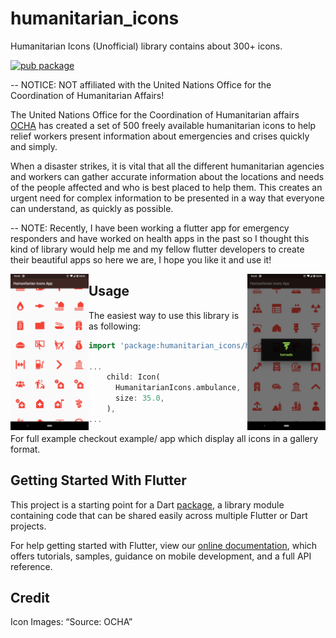 # humanitarian_icons

Humanitarian Icons (Unofficial) library contains about 300+ icons.

[![pub package](https://img.shields.io/pub/v/humanitarian_icons.svg)](https://pub.dev/packages/humanitarian_icons)

-- NOTICE: NOT affiliated with the United Nations Office for the Coordination of Humanitarian Affairs!

The United Nations Office for the Coordination of Humanitarian affairs [OCHA](https://www.unocha.org/story/ocha-launches-500-free-humanitarian-symbols) has created a set of 500 freely available humanitarian icons to help relief workers present information about emergencies and crises quickly and simply.

When a disaster strikes, it is vital that all the different humanitarian agencies and workers can gather accurate information about the locations and needs of the people affected and who is best placed to help them. This creates an urgent need for complex information to be presented in a way that everyone can understand, as quickly as possible.

-- NOTE: Recently, I have been working a flutter app for emergency responders and have worked on health apps in the past so I thought this kind of library would help me and my fellow flutter developers to create their beautiful apps so here we are, I hope you like it and use it!

<img align="left" src="screenshots/screenshot_1.png" height="250em" />
<img align="right" src="screenshots/screenshot_2.png" height="250em" />

## Usage

The easiest way to use this library is as following:

```dart
import 'package:humanitarian_icons/humanitarian_icons.dart';

...
    child: Icon(
      HumanitarianIcons.ambulance,
      size: 35.0,
    ),
...
```

For full example checkout example/ app which display all icons in a gallery format.

## Getting Started With Flutter

This project is a starting point for a Dart
[package](https://flutter.dev/developing-packages/),
a library module containing code that can be shared easily across
multiple Flutter or Dart projects.

For help getting started with Flutter, view our 
[online documentation](https://flutter.dev/docs), which offers tutorials, 
samples, guidance on mobile development, and a full API reference.

## Credit

Icon Images: “Source: OCHA”
